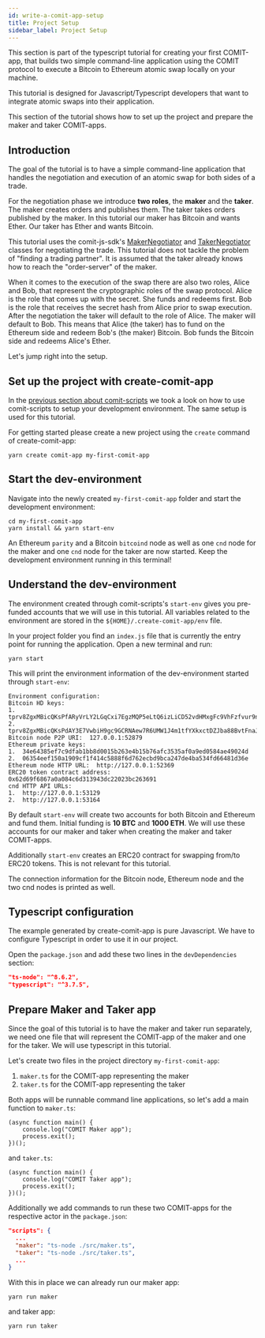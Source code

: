 ```yaml
---
id: write-a-comit-app-setup
title: Project Setup
sidebar_label: Project Setup
---
```


This section is part of the typescript tutorial for creating your first COMIT-app, that builds two simple command-line application using the COMIT protocol to execute a Bitcoin to Ethereum atomic swap locally on your machine.

This tutorial is designed for Javascript/Typescript developers that want to integrate atomic swaps into their application.

This section of the tutorial shows how to set up the project and prepare the maker and taker COMIT-apps.

## Introduction

The goal of the tutorial is to have a simple command-line application that handles the negotiation and execution of an atomic swap for both sides of a trade.

For the negotiation phase we introduce **two roles**, the **maker** and the **taker**. The maker creates orders and publishes them. The taker takes orders published by the maker.
In this tutorial our maker has Bitcoin and wants Ether. Our taker has Ether and wants Bitcoin.

This tutorial uses the comit-js-sdk's [MakerNegotiator](../comit-sdk/classes/_negotiation_maker_negotiator_.httpservice.md) and [TakerNegotiator](../comit-sdk/classes/_negotiation_taker_negotiator_.negotiator.md) classes for negotiating the trade. 
This tutorial does not tackle the problem of "finding a trading partner".
It is assumed that the taker already knows how to reach the "order-server" of the maker.

When it comes to the execution of the swap there are also two roles, Alice and Bob, that represent the cryptographic roles of the swap protocol. 
Alice is the role that comes up with the secret. She funds and redeems first. Bob is the role that receives the secret hash from Alice prior to swap execution.
After the negotiation the taker will default to the role of Alice. The maker will default to Bob. 
This means that Alice (the taker) has to fund on the Ethereum side and redeem Bob's (the maker) Bitcoin.
Bob funds the Bitcoin side and redeems Alice's Ether.

Let's jump right into the setup.

## Set up the project with create-comit-app

In the [previous section about comit-scripts](../getting-started/comit-scripts.md) we took a look on how to use comit-scripts to setup your development environment.
The same setup is used for this tutorial.

For getting started please create a new project using the `create` command of create-comit-app:

```
yarn create comit-app my-first-comit-app
```

## Start the dev-environment

Navigate into the newly created `my-first-comit-app` folder and start the development environment:

```
cd my-first-comit-app
yarn install && yarn start-env
```

An Ethereum `parity` and a Bitcoin `bitcoind` node as well as one `cnd` node for the maker and one `cnd` node for the taker are now started.
Keep the development environment running in this terminal!

## Understand the dev-environment

The environment created through comit-scripts's `start-env` gives you pre-funded accounts that we will use in this tutorial.
All variables related to the environment are stored in the `${HOME}/.create-comit-app/env` file.

In your project folder you find an `index.js` file that is currently the entry point for running the application.
Open a new terminal and run:
```shell script
yarn start
```

This will print the environment information of the dev-environment started through `start-env`:

```
Environment configuration:
Bitcoin HD keys:
1.  tprv8ZgxMBicQKsPfARyVrLY2LGqCxi7EgzMQP5eLtQ6izLiCD52vdHMxgFc9VhFzfvur9nndNFdJnwF46nPWcEbf64bYp9pK23abbxjfPEyBNi
2.  tprv8ZgxMBicQKsPdAY3E7VwbiH9gc9GCRNAew7R6UMW1J4m1tfYXkxctDZJba88BvtFnaJQyDTZm9dxBrz2w3BmEBcTCMPnuWPG6hhntu3gEoG
Bitcoin node P2P URI:  127.0.0.1:52879
Ethereum private keys:
1.  34e64385ef7c9dfab1bb8d0015b263e4b15b76afc3535af0a9ed0584ae49024d
2.  06354eef150a1909cf1f414c5888f6d762ecbd9bca247de4ba534fd66481d36e
Ethereum node HTTP URL:  http://127.0.0.1:52369
ERC20 token contract address:  0x62d69f6867a0a084c6d313943dc22023bc263691
cnd HTTP API URLs:
1.  http://127.0.0.1:53129
2.  http://127.0.0.1:53164
```

By default `start-env` will create two accounts for both Bitcoin and Ethereum and fund them.
Initial funding is **10 BTC** and **1000 ETH**.
We will use these accounts for our maker and taker when creating the maker and taker COMIT-apps. 

Additionally `start-env` creates an ERC20 contract for swapping from/to ERC20 tokens. This is not relevant for this tutorial.

The connection information for the Bitcoin node, Ethereum node and the two cnd nodes is printed as well.

## Typescript configuration

The example generated by create-comit-app is pure Javascript.
We have to configure Typescript in order to use it in our project.

Open the `package.json` and add these two lines in the `devDependencies` section:

```json
"ts-node": "^8.6.2",
"typescript": "^3.7.5",
```

## Prepare Maker and Taker app

Since the goal of this tutorial is to have the maker and taker run separately, we need one file that will represent the COMIT-app of the maker and one for the taker.
We will use typescript in this tutorial.

Let's create two files in the project directory `my-first-comit-app`:

1. `maker.ts` for the COMIT-app representing the maker
2. `taker.ts` for the COMIT-app representing the taker

Both apps will be runnable command line applications, so let's add a main function to `maker.ts`:

```$typescript
(async function main() {
    console.log("COMIT Maker app");
    process.exit();
})();
```

and `taker.ts`:

```$typescript
(async function main() {
    console.log("COMIT Taker app");
    process.exit();
})();
```

Additionally we add commands to run these two COMIT-apps for the respective actor in the `package.json`:

```json
"scripts": {
  ...
  "maker": "ts-node ./src/maker.ts",
  "taker": "ts-node ./src/taker.ts",
  ...
}
```

With this in place we can already run our maker app:

```shell script
yarn run maker
```

and taker app:
```shell script
yarn run taker
```
